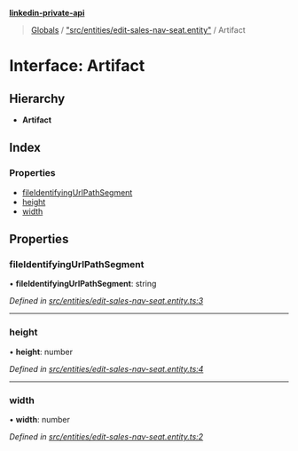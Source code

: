**[linkedin-private-api](../README.md)**

> [Globals](../globals.md) / ["src/entities/edit-sales-nav-seat.entity"](../modules/_src_entities_edit_sales_nav_seat_entity_.md) / Artifact

# Interface: Artifact

## Hierarchy

* **Artifact**

## Index

### Properties

* [fileIdentifyingUrlPathSegment](_src_entities_edit_sales_nav_seat_entity_.artifact.md#fileidentifyingurlpathsegment)
* [height](_src_entities_edit_sales_nav_seat_entity_.artifact.md#height)
* [width](_src_entities_edit_sales_nav_seat_entity_.artifact.md#width)

## Properties

### fileIdentifyingUrlPathSegment

•  **fileIdentifyingUrlPathSegment**: string

*Defined in [src/entities/edit-sales-nav-seat.entity.ts:3](https://github.com/cosiall/linkedin-private-api/blob/7ebb094/src/entities/edit-sales-nav-seat.entity.ts#L3)*

___

### height

•  **height**: number

*Defined in [src/entities/edit-sales-nav-seat.entity.ts:4](https://github.com/cosiall/linkedin-private-api/blob/7ebb094/src/entities/edit-sales-nav-seat.entity.ts#L4)*

___

### width

•  **width**: number

*Defined in [src/entities/edit-sales-nav-seat.entity.ts:2](https://github.com/cosiall/linkedin-private-api/blob/7ebb094/src/entities/edit-sales-nav-seat.entity.ts#L2)*
